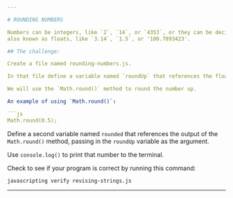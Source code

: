 ```yaml
---

# ROUNDING NUMBERS

Numbers can be integers, like `2`, `14`, or `4353`, or they can be decimals,  
also known as floats, like `3.14`, `1.5`, or '100.7893423'.

## The challenge:

Create a file named rounding-numbers.js.

In that file define a variable named `roundUp` that references the float `1.5`.

We will use the `Math.round()` method to round the number up.

An example of using `Math.round()`:

```js
Math.round(0.5);
```

Define a second variable named `rounded` that references the output of the `Math.round()` method, passing in the `roundUp` variable as the argument.

Use `console.log()` to print that number to the terminal.

Check to see if your program is correct by running this command:

`javascripting verify revising-strings.js`

---
```

